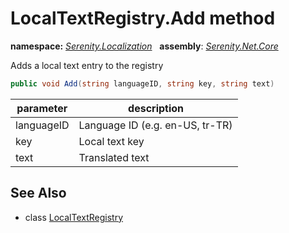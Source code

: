 # LocalTextRegistry.Add method
**namespace:** *[Serenity.Localization](../../README.md#serenity.localization-namespace)*   **assembly**: *[Serenity.Net.Core](../../README.md)*

Adds a local text entry to the registry

```csharp
public void Add(string languageID, string key, string text)
```

| parameter | description |
| --- | --- |
| languageID | Language ID (e.g. en-US, tr-TR) |
| key | Local text key |
| text | Translated text |

## See Also

* class [LocalTextRegistry](../LocalTextRegistry.md)